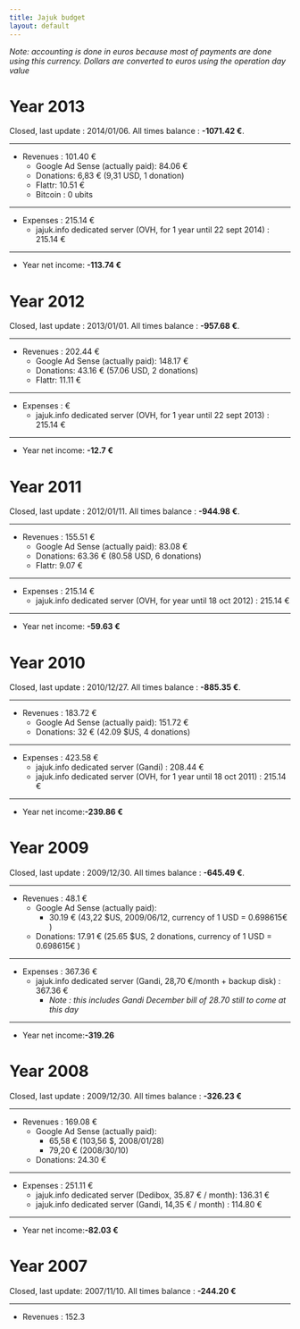 ```yaml
---
title: Jajuk budget 
layout: default
---
```


*Note: accounting is done in euros because most of payments are done
using this currency. Dollars are converted to euros using the operation
day value*


Year 2013
=========

Closed, last update : 2014/01/06. All times balance : **-1071.42 €**.

------------------------------------------------------------------------

-   Revenues : 101.40 €
    -   Google Ad Sense (actually paid): 84.06 €
    -   Donations: 6,83 € (9,31 USD, 1 donation)
    -   Flattr: 10.51 €
    -   Bitcoin : 0 ubits

------------------------------------------------------------------------

-   Expenses : 215.14 €
    -   jajuk.info dedicated server (OVH, for 1 year until 22 sept 2014)
        : 215.14 €

------------------------------------------------------------------------

-   Year net income: **-113.74 €**

Year 2012
=========

Closed, last update : 2013/01/01. All times balance : **-957.68 €**.

------------------------------------------------------------------------

-   Revenues : 202.44 €
    -   Google Ad Sense (actually paid): 148.17 €
    -   Donations: 43.16 € (57.06 USD, 2 donations)
    -   Flattr: 11.11 €

------------------------------------------------------------------------

-   Expenses : €
    -   jajuk.info dedicated server (OVH, for 1 year until 22 sept 2013)
        : 215.14 €

------------------------------------------------------------------------

-   Year net income: **-12.7 €**

Year 2011
=========

Closed, last update : 2012/01/11. All times balance : **-944.98 €**.

------------------------------------------------------------------------

-   Revenues : 155.51 €
    -   Google Ad Sense (actually paid): 83.08 €
    -   Donations: 63.36 € (80.58 USD, 6 donations)
    -   Flattr: 9.07 €

------------------------------------------------------------------------

-   Expenses : 215.14 €
    -   jajuk.info dedicated server (OVH, for year until 18 oct 2012) :
        215.14 €

------------------------------------------------------------------------

-   Year net income: **-59.63 €**

Year 2010
=========

Closed, last update : 2010/12/27. All times balance : **-885.35 €**.

------------------------------------------------------------------------

-   Revenues : 183.72 €
    -   Google Ad Sense (actually paid): 151.72 €
    -   Donations: 32 € (42.09 \$US, 4 donations)

------------------------------------------------------------------------

-   Expenses : 423.58 €
    -   jajuk.info dedicated server (Gandi) : 208.44 €
    -   jajuk.info dedicated server (OVH, for 1 year until 18 oct 2011)
        : 215.14 €

------------------------------------------------------------------------

-   Year net income:**-239.86 €**

Year 2009
=========

Closed, last update : 2009/12/30. All times balance : **-645.49 €**.

------------------------------------------------------------------------

-   Revenues : 48.1 €
    -   Google Ad Sense (actually paid):
        -   30.19 € (43,22 \$US, 2009/06/12, currency of 1 USD =
            0.698615€ )
    -   Donations: 17.91 € (25.65 \$US, 2 donations, currency of 1 USD =
        0.698615€ )

------------------------------------------------------------------------

-   Expenses : 367.36 €
    -   jajuk.info dedicated server (Gandi, 28,70 €/month + backup disk)
        : 367.36 €
        -   *Note : this includes Gandi December bill of 28.70 still to
            come at this day*

------------------------------------------------------------------------

-   Year net income:**-319.26**

Year 2008
=========

Closed, last update : 2009/12/30. All times balance : **-326.23 €**

------------------------------------------------------------------------

-   Revenues : 169.08 €
    -   Google Ad Sense (actually paid):
        -   65,58 € (103,56 \$, 2008/01/28)
        -   79,20 € (2008/30/10)
    -   Donations: 24.30 €

------------------------------------------------------------------------

-   Expenses : 251.11 €
    -   jajuk.info dedicated server (Dedibox, 35.87 € / month): 136.31 €
    -   jajuk.info dedicated server (Gandi, 14,35 € / month) : 114.80 €

------------------------------------------------------------------------

-   Year net income:**-82.03 €**

Year 2007
=========

Closed, last update: 2007/11/10. All times balance : **-244.20 €**

------------------------------------------------------------------------

-   Revenues : 152.3



